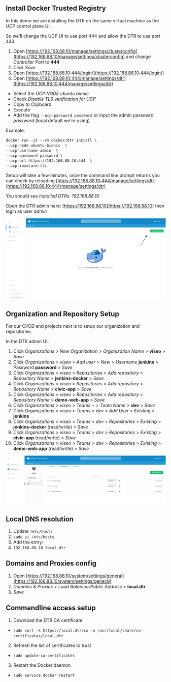 ## Install Docker Trusted Registry

In this demo we are installing the DTR on the same virtual machine as the UCP control plane UI.


So we'll change the UCP UI to use port 444 and allow the DTR to use port 443.

1. Open [https://192.168.88.10/manage/settings/clusterconfig](https://192.168.88.10/manage/settings/clusterconfig) and change *Controller Port* to **444**
2. Click *Save*
3. Open [https://192.168.88.10:444/login/](https://192.168.88.10:444/login/)
4. Open [https://192.168.88.10:444/manage/settings/dtr](https://192.168.88.10:444/manage/settings/dtr)
  - Select the *UCP NODE* *ubuntu bionic*
  - Check *Disable TLS verification for UCP*
  - Copy to Clipboard
  - Execute
  - Add the flag `--ucp-password password` or input the admin passowrd *password* (local default we're using)

Example:

```
docker run -it --rm docker/dtr install \
--ucp-node ubuntu-bionic  \
--ucp-username admin  \
--ucp-password password \
--ucp-url https://192.168.88.10:444  \
--ucp-insecure-tls
```

Setup will take a few minutes, once the command line prompt returns you can check by reloading [https://192.168.88.10:444/manage/settings/dtr](https://192.168.88.10:444/manage/settings/dtr)

You should see *Installed DTRs: 192.168.88.10*

Open the DTR admin here: [https://192.168.88.10](https://192.168.88.10) then login as user *admin*

![DTR Main Page](images/dtr-main-page.png)

## Organization and Repository Setup

For our CI/CD and projects next is to setup our organization and repositories.

In the DTR admin UI:

1. Click *Organizations* > *New Organization* > *Organization Name* > **viseo** > *Save*
2. Click *Organizations* > *viseo* >  *Add user* > *New* > Username **jenkins** > Password **password** > *Save*
3. Click *Organizations* > *viseo* > *Repositories* > *Add repository* > *Repository Name* > **jenkins-docker** > *Save*
4. Click *Organizations* > *viseo* > *Repositories* > *Add repository* > *Repository Name* > **civic-app** > *Save*
5. Click *Organizations* > *viseo* > *Repositories* > *Add repository* > *Repository Name* > **demo-web-app** > *Save*
6. Click *Organizations* > *viseo* > *Teams +* > *Team Name* > **dev** > *Save*
7. Click *Organizations* > *viseo* > *Teams* > *dev* > *Add User* > *Existing* > **jenkins**
8. Click *Organizations* > *viseo* > *Teams* > *dev* > *Repositories* > *Existing* > **jenkins-docker** (read/write) > *Save*
9. Click *Organizations* > *viseo* > *Teams* > *dev* > *Repositories* > *Existing* > **civic-app** (read/write) > *Save*
10. Click *Organizations* > *viseo* > *Teams* > *dev* > *Repositories* > *Existing* > **demo-web-app** (read/write) > *Save*

![Viseo DTR Setup](images/dtr-org-users-repos.png)

## Local DNS resolution

1. Update `/etc/hosts`
2. `sudo vi /etc/hosts`
3. Add the entry:
4. `192.168.88.10 local.dtr`

## Domains and Proxies config

1. Open [https://192.168.88.10/system/settings/general](https://192.168.88.10/system/settings/general)
2. *Domains & Proxies* > *Load Balancer/Public Address* > **local.dtr**
3. *Save*

## Commandline access setup

1. Download the DTR CA certificate
  - `sudo curl -k https://local.dtr/ca -o /usr/local/share/ca-certificates/local.dtr`
2. Refresh the list of certificates to trust
  - `sudo update-ca-certificates`
3. Restart the Docker daemon
  - `sudo service docker restart`
